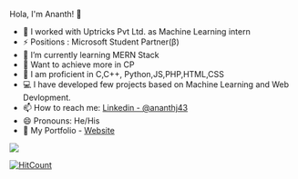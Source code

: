    Hola, I'm Ananth! 👋


- 🔭 I worked with Uptricks Pvt Ltd. as Machine Learning intern
- ⚡ Positions : Microsoft Student Partner(β)
- 🌱 I’m currently learning MERN Stack
- 💬 Want to achieve more in CP
- 👯 I am proficient in C,C++, Python,JS,PHP,HTML,CSS
- 💻 I have developed few projects based on Machine Learning and Web Devlopment.
- 📫 How to reach me: [Linkedin - @ananthj43](https://www.linkedin.com/in/ananthj43) 
- 😄 Pronouns: He/His
- 🚀 My Portfolio - [Website](https://ananth9911.github.io/Ananth-Porfolio/)
<img src="https://github-readme-stats.vercel.app/api?username=Ananth9911&&show_icons=true&title_color=ffffff&icon_color=bb2acf&text_color=daf7dc&bg_color=151515">

[![HitCount](http://hits.dwyl.com/Ananth9911/Ananth9911.svg)](http://hits.dwyl.com/Ananth9911/Ananth9911)
